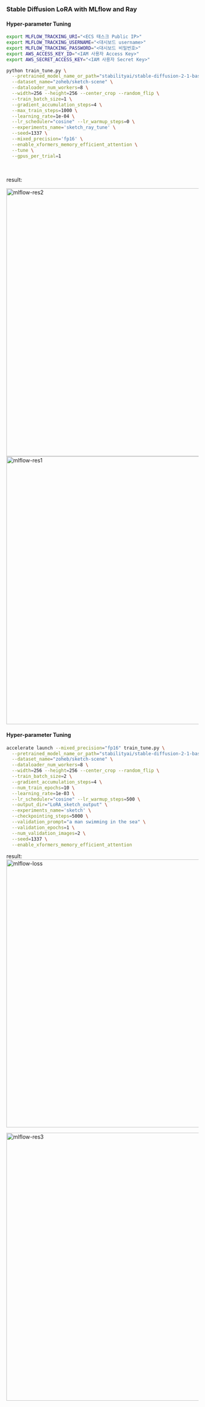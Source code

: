 ### Stable Diffusion LoRA with MLflow and Ray

#### Hyper-parameter Tuning

``` bash
export MLFLOW_TRACKING_URI="<ECS 태스크 Public IP>"
export MLFLOW_TRACKING_USERNAME="<대시보드 username>"
export MLFLOW_TRACKING_PASSWORD="<대시보드 비밀번호>"
export AWS_ACCESS_KEY_ID="<IAM 사용자 Access Key>"
export AWS_SECRET_ACCESS_KEY="<IAM 사용자 Secret Key>"
```

``` bash
python train_tune.py \
  --pretrained_model_name_or_path="stabilityai/stable-diffusion-2-1-base" \
  --dataset_name="zoheb/sketch-scene" \
  --dataloader_num_workers=8 \
  --width=256 --height=256 --center_crop --random_flip \
  --train_batch_size=1 \
  --gradient_accumulation_steps=4 \
  --max_train_steps=1000 \
  --learning_rate=1e-04 \
  --lr_scheduler="cosine" --lr_warmup_steps=0 \
  --experiments_name='sketch_ray_tune' \
  --seed=1337 \
  --mixed_precision='fp16' \
  --enable_xformers_memory_efficient_attention \
  --tune \
  --gpus_per_trial=1
  ```
  
<br>

result:

<img width="700" alt="mlflow-res2" src="https://github.com/visionhong/SD-LoRA-MLflow/assets/53398821/1a1eb055-0f94-49d0-9278-a3dae98d2713">
<img width="700" alt="mlflow-res1" src="https://github.com/visionhong/SD-LoRA-MLflow/assets/53398821/84c38ca5-4768-46c0-96ad-50b531c129bf">

<br>

#### Hyper-parameter Tuning

``` bash
accelerate launch --mixed_precision="fp16" train_tune.py \
  --pretrained_model_name_or_path="stabilityai/stable-diffusion-2-1-base" \
  --dataset_name="zoheb/sketch-scene" \
  --dataloader_num_workers=8 \
  --width=256 --height=256 --center_crop --random_flip \
  --train_batch_size=2 \
  --gradient_accumulation_steps=4 \
  --num_train_epochs=10 \
  --learning_rate=1e-03 \
  --lr_scheduler="cosine" --lr_warmup_steps=500 \
  --output_dir="LoRA_sketch_output" \
  --experiments_name='sketch' \
  --checkpointing_steps=5000 \
  --validation_prompt="a man swimming in the sea" \
  --validation_epochs=1 \
  --num_validation_images=2 \
  --seed=1337 \
  --enable_xformers_memory_efficient_attention
```

result:
<img width="700" alt="mlflow-loss" src="https://github.com/visionhong/SD-LoRA-MLflow/assets/53398821/c105a27c-185d-40c8-89d8-5817e88e48a6">

<img width="700" alt="mlflow-res3" src="https://github.com/visionhong/SD-LoRA-MLflow/assets/53398821/a5298faf-9bbe-4c84-9b2b-b1fe19c84ada">




